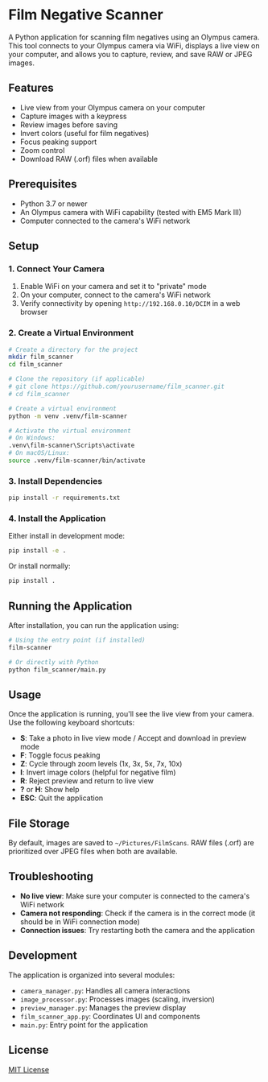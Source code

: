# Film Negative Scanner

A Python application for scanning film negatives using an Olympus camera. This tool connects to your Olympus camera via WiFi, displays a live view on your computer, and allows you to capture, review, and save RAW or JPEG images.

## Features

- Live view from your Olympus camera on your computer
- Capture images with a keypress
- Review images before saving
- Invert colors (useful for film negatives)
- Focus peaking support
- Zoom control
- Download RAW (.orf) files when available

## Prerequisites

- Python 3.7 or newer
- An Olympus camera with WiFi capability (tested with EM5 Mark III)
- Computer connected to the camera's WiFi network

## Setup

### 1. Connect Your Camera

1. Enable WiFi on your camera and set it to "private" mode
2. On your computer, connect to the camera's WiFi network
3. Verify connectivity by opening `http://192.168.0.10/DCIM` in a web browser

### 2. Create a Virtual Environment

```bash
# Create a directory for the project
mkdir film_scanner
cd film_scanner

# Clone the repository (if applicable)
# git clone https://github.com/yourusername/film_scanner.git
# cd film_scanner

# Create a virtual environment
python -m venv .venv/film-scanner

# Activate the virtual environment
# On Windows:
.venv\film-scanner\Scripts\activate
# On macOS/Linux:
source .venv/film-scanner/bin/activate
```

### 3. Install Dependencies

```bash
pip install -r requirements.txt
```

### 4. Install the Application

Either install in development mode:

```bash
pip install -e .
```

Or install normally:

```bash
pip install .
```

## Running the Application

After installation, you can run the application using:

```bash
# Using the entry point (if installed)
film-scanner

# Or directly with Python
python film_scanner/main.py
```

## Usage

Once the application is running, you'll see the live view from your camera. Use the following keyboard shortcuts:

- **S**: Take a photo in live view mode / Accept and download in preview mode
- **F**: Toggle focus peaking
- **Z**: Cycle through zoom levels (1x, 3x, 5x, 7x, 10x)
- **I**: Invert image colors (helpful for negative film)
- **R**: Reject preview and return to live view
- **?** or **H**: Show help
- **ESC**: Quit the application

## File Storage

By default, images are saved to `~/Pictures/FilmScans`. RAW files (.orf) are prioritized over JPEG files when both are available.

## Troubleshooting

- **No live view**: Make sure your computer is connected to the camera's WiFi network
- **Camera not responding**: Check if the camera is in the correct mode (it should be in WiFi connection mode)
- **Connection issues**: Try restarting both the camera and the application

## Development

The application is organized into several modules:

- `camera_manager.py`: Handles all camera interactions
- `image_processor.py`: Processes images (scaling, inversion)
- `preview_manager.py`: Manages the preview display
- `film_scanner_app.py`: Coordinates UI and components
- `main.py`: Entry point for the application

## License

[MIT License](LICENSE)
